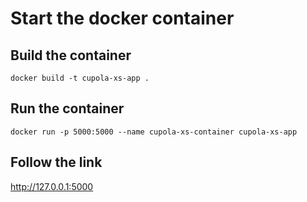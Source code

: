 # Start the docker container

## Build the container

`docker build -t cupola-xs-app .`

## Run the container

`docker run -p 5000:5000 --name cupola-xs-container cupola-xs-app`

## Follow the link

http://127.0.0.1:5000